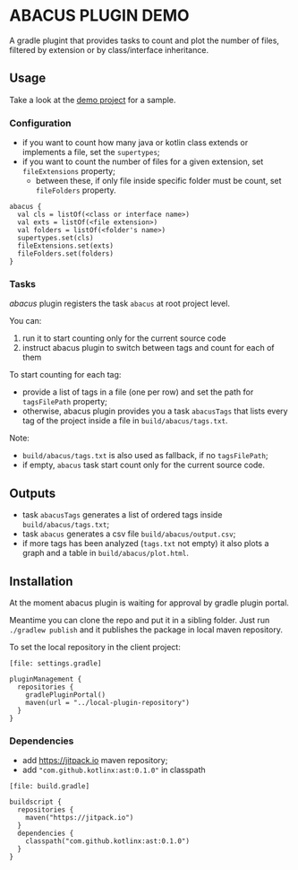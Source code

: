 # ABACUS PLUGIN DEMO

A gradle plugint that provides tasks to count and plot the number of files, filtered by extension or by class/interface inheritance.

## Usage
Take a look at the [demo project](https://github.com/alecarnevale/abacus-plugin-demo) for a sample.

### Configuration
- if you want to count how many java or kotlin class extends or implements a file, set the `supertypes`;
- if you want to count the number of files for a given extension, set `fileExtensions` property;
    - between these, if only file inside specific folder must be count, set `fileFolders` property.

```
abacus {
  val cls = listOf(<class or interface name>)
  val exts = listOf(<file extension>)
  val folders = listOf(<folder's name>)
  supertypes.set(cls)
  fileExtensions.set(exts)
  fileFolders.set(folders)
}
```

### Tasks
_abacus_ plugin registers the task `abacus` at root project level.

You can:
1. run it to start counting only for the current source code
2. instruct abacus plugin to switch between tags and count for each of them

To start counting for each tag:
- provide a list of tags in a file (one per row) and set the path for `tagsFilePath` property;
- otherwise, abacus plugin provides you a task `abacusTags` that lists every tag of the project inside a file in `build/abacus/tags.txt`.

Note:
- `build/abacus/tags.txt` is also used as fallback, if no `tagsFilePath`;
- if empty, `abacus` task start count only for the current source code.

## Outputs
- task `abacusTags` generates a list of ordered tags inside `build/abacus/tags.txt`;
- task `abacus` generates a csv file `build/abacus/output.csv`;
- if more tags has been analyzed (`tags.txt` not empty) it also plots a graph and a table in `build/abacus/plot.html`.

## Installation
At the moment abacus plugin is waiting for approval by gradle plugin portal.

Meantime you can clone the repo and put it in a sibling folder. Just run `./gradlew publish` and it publishes the package in local maven repository.

To set the local repository in the client project:
```
[file: settings.gradle]

pluginManagement {
  repositories {
    gradlePluginPortal()
    maven(url = "../local-plugin-repository")
  }
}
```

### Dependencies
- add https://jitpack.io maven repository;
- add `"com.github.kotlinx:ast:0.1.0"` in classpath
```
[file: build.gradle]

buildscript {
  repositories {
    maven("https://jitpack.io")
  }
  dependencies {
    classpath("com.github.kotlinx:ast:0.1.0")
  }
}
```